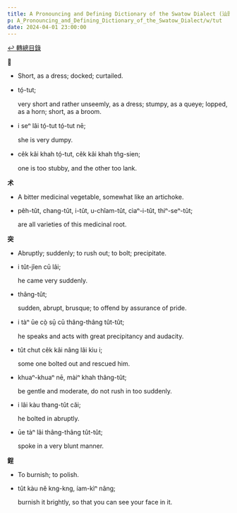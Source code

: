 ```yaml
---
title: A Pronouncing and Defining Dictionary of the Swatow Dialect (汕頭方言音義字典) / tut
p: A_Pronouncing_and_Defining_Dictionary_of_the_Swatow_Dialect/w/tut
date: 2024-04-01 23:00:00
---
```


[↩️ 轉總目錄](/A_Pronouncing_and_Defining_Dictionary_of_the_Swatow_Dialect)


**𥏘**
- Short, as a dress; docked; curtailed.

- tó̤-tut;

  very short and rather unseemly, as a dress; stumpy, as a queye; lopped, as a horn; short, as a broom.

- i seⁿ lâi tó̤-tut tó̤-tut nē;

  she is very dumpy.

- cêk kâi khah tó̤-tut, cêk kâi khah tn̂g-sien;

  one is too stubby, and the other too lank.

**术**
- A bitter medicinal vegetable, somewhat like an artichoke.

- pêh-tût, chang-tût, i-tût, u-chîam-tût, cìaⁿ-i-tût, thiⁿ-seⁿ-tût;

  are all varieties of this medicinal root.

**突**
- Abruptly; suddenly; to rush out; to bolt; precipitate.

- i tût-jîen cū lâi;

  he came very suddenly.

- thâng-tût;

  sudden, abrupt, brusque; to offend by assurance of pride.

- i tàⁿ ūe cò̤ sṳ̄ cū thâng-thâng tût-tût;

  he speaks and acts with great precipitancy and audacity.

- tût chut cêk kâi nâng lâi kìu i;

  some one bolted out and rescued him.

- khuaⁿ-khuaⁿ nē, màiⁿ khah thâng-tût;

  be gentle and moderate, do not rush in too suddenly.

- i lâi kàu thang-tût căi;

  he bolted in abruptly.

- ūe tàⁿ lâi thâng-thâng tût-tût;

  spoke in a very blunt manner.

**鋥**
- To burnish; to polish.

- tût kàu nĕ kng-kng, íam-kìⁿ nâng;

  burnish it brightly, so that you can see your face in it.